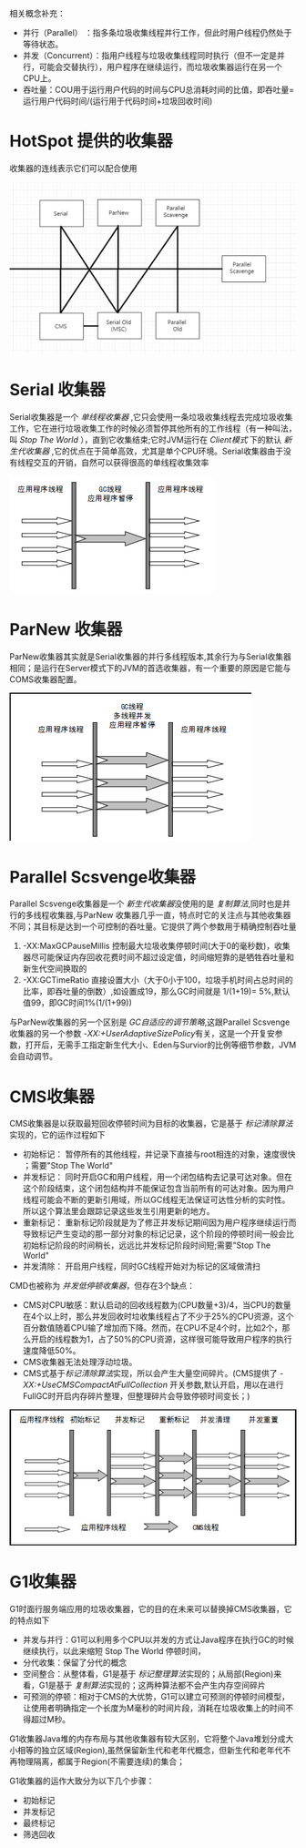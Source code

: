 <!-- 垃圾收集器 -->
相关概念补充：
- 并行（Parallel） ：指多条垃圾收集线程并行工作，但此时用户线程仍然处于等待状态。
- 并发（Concurrent）：指用户线程与垃圾收集线程同时执行（但不一定是并行，可能会交替执行），用户程序在继续运行，而垃圾收集器运行在另一个CPU上。
- 吞吐量：COU用于运行用户代码的时间与CPU总消耗时间的比值，即吞吐量=运行用户代码时间/(运行用于代码时间+垃圾回收时间)

# HotSpot 提供的收集器

收集器的连线表示它们可以配合使用

![jvm7](https://raw.githubusercontent.com/FameLsy/Images/master/javamode/jvm7.png)

# Serial 收集器

Serial收集器是一个 *单线程收集器* ,它只会使用一条垃圾收集线程去完成垃圾收集工作，它在进行垃圾收集工作的时候必须暂停其他所有的工作线程（有一种叫法，叫 *Stop The World* ），直到它收集结束;它时JVM运行在 *Client模式* 下的默认 *新生代收集器* ,它的优点在于简单高效，尤其是单个CPU环境。Serial收集器由于没有线程交互的开销，自然可以获得很高的单线程收集效率

![jvm8](https://raw.githubusercontent.com/FameLsy/Images/master/javamode/jvm8.png)

# ParNew 收集器

ParNew收集器其实就是Serial收集器的并行多线程版本,其余行为与Serial收集器相同；是运行在Server模式下的JVM的首选收集器，有一个重要的原因是它能与COMS收集器配置。

![jvm9](https://raw.githubusercontent.com/FameLsy/Images/master/javamode/jvm9.png)


# Parallel Scsvenge收集器

Parallel Scsvenge收集器是一个 *新生代收集器*没使用的是 *复制算法*,同时也是并行的多线程收集器,与ParNew 收集器几乎一直，特点时它的关注点与其他收集器不同；其目标是达到一个可控制的吞吐量。它提供了两个参数用于精确控制吞吐量
1. -XX:MaxGCPauseMillis 控制最大垃圾收集停顿时间(大于0的毫秒数)，收集器尽可能保证内存回收花费时间不超过设定值，时间缩短靠的是牺牲吞吐量和新生代空间换取的
2. -XX:GCTimeRatio 直接设置大小（大于0小于100，垃圾手机时间占总时间的比率，即吞吐量的倒数）,如设置成19，那么GC时间就是 1/(1+19)= 5%,默认值99，即GC时间1%(1/(1+99))

与ParNew收集器的另一个区别是 *GC自适应的调节策略*,这跟Parallel Scsvenge收集器的另一个参数 *-XX:+UserAdaptiveSizePolicy*有关，这是一个开复安参数，打开后，无需手工指定新生代大小、Eden与Survior的比例等细节参数，JVM会自动调节。 

# CMS收集器

CMS收集器是以获取最短回收停顿时间为目标的收集器，它是基于 *标记清除算法*实现的，它的运作过程如下
- 初始标记： 暂停所有的其他线程，并记录下直接与root相连的对象，速度很快 ；需要"Stop The World"
- 并发标记： 同时开启GC和用户线程，用一个闭包结构去记录可达对象。但在这个阶段结束，这个闭包结构并不能保证包含当前所有的可达对象。因为用户线程可能会不断的更新引用域，所以GC线程无法保证可达性分析的实时性。所以这个算法里会跟踪记录这些发生引用更新的地方。
- 重新标记： 重新标记阶段就是为了修正并发标记期间因为用户程序继续运行而导致标记产生变动的那一部分对象的标记记录，这个阶段的停顿时间一般会比初始标记阶段的时间稍长，远远比并发标记阶段时间短;需要"Stop The World"
- 并发清除： 开启用户线程，同时GC线程开始对为标记的区域做清扫

CMD也被称为 *并发低停顿收集器*，但存在3个缺点：
- CMS对CPU敏感：默认启动的回收线程数为(CPU数量+3)/4，当CPU的数量在4个以上时，那么并发回收时垃收集线程占了不少于25%的CPU资源，这个百分数值随着CPU输了增加而下降。然而，在CPU不足4个时，比如2个，那么开启的线程数为1，占了50%的CPU资源，这样很可能导致用户程序的执行速度降低50%。
- CMS收集器无法处理浮动垃圾。
- CMS式基于*标记清除算法*实现，所以会产生大量空间碎片。(CMS提供了 *-XX:+UseCMSCompactAtFullCollection* 开关参数,默认开启，用以在进行FullGC时开启内存碎片整理，但整理碎片会导致停顿时间变长；)

![jvm10](https://raw.githubusercontent.com/FameLsy/Images/master/javamode/jvm10.png)

# G1收集器


G1时面行服务端应用的垃圾收集器，它的目的在未来可以替换掉CMS收集器，它的特点如下
- 并发与并行：G1可以利用多个CPU以并发的方式让Java程序在执行GC的时候继续执行，以此来缩短 Stop The World 停顿时间，
- 分代收集：保留了分代的概念
- 空间整合：从整体看，G1是基于 *标记整理算法*实现的；从局部(Region)来看，G1是基于 *复制算法*实现的；这两种算法都不会产生内存空间碎片
- 可预测的停顿：相对于CMS的大优势，G1可以建立可预测的停顿时间模型，让使用者明确指定一个长度为M毫秒的时间片段，消耗在垃圾收集上的时间不得超过M秒。

G1收集器Java堆的内存布局与其他收集器有较大区别，它将整个Java堆划分成大小相等的独立区域(Region),虽然保留新生代和老年代概念，但新生代和老年代不再物理隔离，都属于Region(不需要连续)的集合；

G1收集器的运作大致分为以下几个步骤：
- 初始标记
- 并发标记
- 最终标记
- 筛选回收